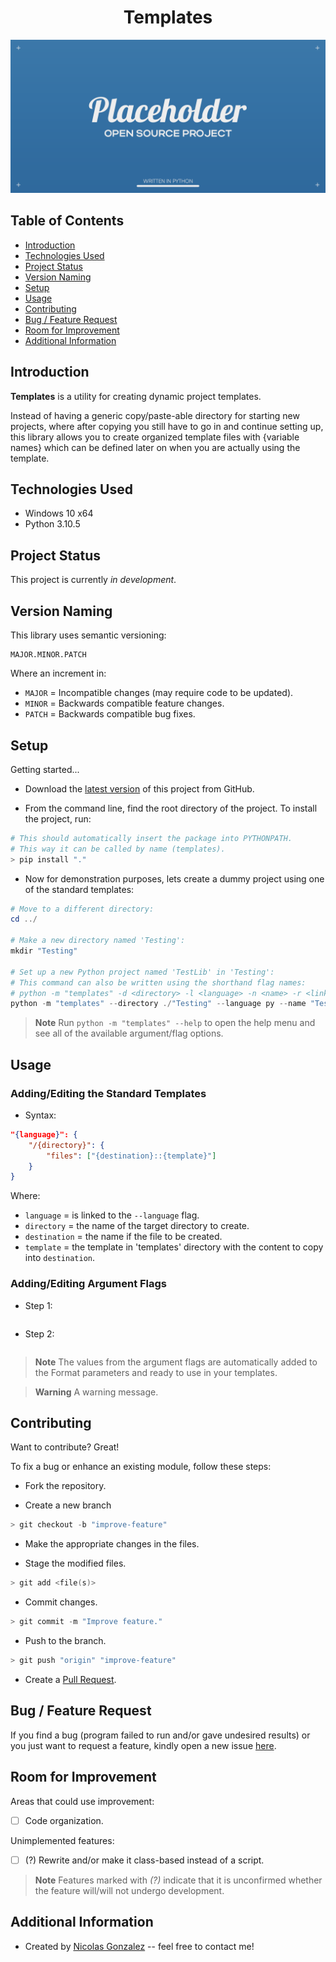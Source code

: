 <div align="center">
    <h1>Templates</h1>
    <img src="./templates/templates/images/py.png" alt="template_banner" />
</div>

## Table of Contents

* [Introduction](#introduction)
* [Technologies Used](#technologies-used)
* [Project Status](#project-status)
* [Version Naming](#version-naming)
* [Setup](#setup)
* [Usage](#usage)
* [Contributing](#contributing)
* [Bug / Feature Request](#bug--feature-request)
* [Room for Improvement](#room-for-improvement)
* [Additional Information](#additional-information)

## Introduction

<!-- Buttons -->

**Templates** is a utility for creating dynamic project templates.

Instead of having a generic copy/paste-able directory for starting new
projects, where after copying you still have to go in and continue setting
up, this library allows you to create organized template files with
{variable names} which can be defined later on when you are actually using
the template. 

## Technologies Used

* Windows 10 x64
* Python 3.10.5

## Project Status

This project is currently *in development*.

## Version Naming

This library uses semantic versioning:

```
MAJOR.MINOR.PATCH
```

Where an increment in:

* `MAJOR` = Incompatible changes (may require code to be updated).
* `MINOR` = Backwards compatible feature changes.
* `PATCH` = Backwards compatible bug fixes.

## Setup

Getting started...

* Download the [latest version](https://github.com/nicdgonzalez/Templates)
  of this project from GitHub.

* From the command line, find the root directory of the project.
  To install the project, run:

```powershell
# This should automatically insert the package into PYTHONPATH.
# This way it can be called by name (templates).
> pip install "."
```

* Now for demonstration purposes, lets create a dummy project using
  one of the standard templates:

```powershell
# Move to a different directory:
cd ../

# Make a new directory named 'Testing':
mkdir "Testing"

# Set up a new Python project named 'TestLib' in 'Testing':
# This command can also be written using the shorthand flag names:
# python -m "templates" -d <directory> -l <language> -n <name> -r <link>
python -m "templates" --directory ./"Testing" --language py --name "TestLib" --repository "https://github.com/nicdgonzalez/Templates"
```

> **Note**
> Run `python -m "templates" --help` to open the help menu and see all of the
> available argument/flag options.

## Usage

### Adding/Editing the Standard Templates

* Syntax:

```json
"{language}": {
    "/{directory}": {
        "files": ["{destination}::{template}"]
    }
}
```

Where:

- `language`    = is linked to the `--language` flag.
- `directory`   = the name of the target directory to create.
- `destination` = the name if the file to be created.
- `template`    = the template in 'templates' directory with the
                  content to copy into `destination`.

### Adding/Editing Argument Flags

* Step 1:

```
```

* Step 2:

```
```

> **Note**
> The values from the argument flags are automatically added to the Format
> parameters and ready to use in your templates.

> **Warning**
> A warning message.

## Contributing

Want to contribute? Great!

To fix a bug or enhance an existing module, follow these steps:

* Fork the repository.

* Create a new branch

```powershell
> git checkout -b "improve-feature"
```

* Make the appropriate changes in the files.

* Stage the modified files.

```powershell
> git add <file(s)>
```

* Commit changes.

```powershell
> git commit -m "Improve feature."
```

* Push to the branch.

```powershell
> git push "origin" "improve-feature"
```

* Create a [Pull Request](https://github.com/nicdgonzalez/Templates/pulls).

## Bug / Feature Request

If you find a bug (program failed to run and/or gave undesired results)
or you just want to request a feature, kindly open a new issue
[here](https://github.com/nicdgonzalez/Templates/issues).

## Room for Improvement

Areas that could use improvement:

- [ ] Code organization.

Unimplemented features:

- [ ] (?) Rewrite and/or make it class-based instead of a script.

> **Note**
> Features marked with *(?)* indicate that it is unconfirmed whether the feature
> will/will not undergo development.

## Additional Information

* Created by [Nicolas Gonzalez](https://github.com/nicdgonzalez)
  -- feel free to contact me!
